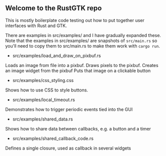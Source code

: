 Welcome to the RustGTK repo
---------------------------

This is mostly boilerplate code testing out how to put
together user interfaces with Rust and GTK.

There are examples in src/examples/ and I have gradually
expanded these.
Note that the examples in src/examples/ are snapshots
of `src/main.rs` so you'll need to copy them to src/main.rs
to make them work with `cargo run`.

* src/examples/load_and_draw_on_pixbuf.rs

Loads an image from file into a pixbuf.
Draws pixels to the pixbuf. 
Creates an image widget from the pixbuf
Puts that image on a clickable button

* src/examples/css_styling.css

Shows how to use CSS to style buttons.

* src/examples/local_timeout.rs

Demonstrates how to trigger periodic events tied into the GUI

* src/examples/shared_data.rs

Shows how to share data between callbacks, e.g. a button and a timer

* src/examples/shared_callback_code.rs

Defines a single closure, used as callback in several widgets
